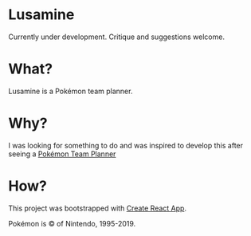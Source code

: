 # Lusamine

Currently under development.
Critique and suggestions welcome.

# What?

Lusamine is a Pokémon team planner.

# Why?

I was looking for something to do and was inspired to develop this after seeing a
[Pokémon Team Planner](https://richi3f.github.io/pokemon-team-planner/national_dex.html)

# How?

This project was bootstrapped with [Create React App](https://github.com/facebookincubator/create-react-app).

Pokémon is © of Nintendo, 1995-2019.
